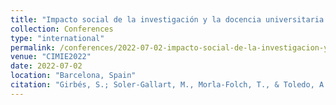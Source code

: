 ```yaml
---
title: "Impacto social de la investigación y la docencia universitaria: contribuciones desde la Red Net4Impact"
collection: Conferences
type: "international"
permalink: /conferences/2022-07-02-impacto-social-de-la-investigacion-y-la-docencia-universitaria-contribuciones-desde-la-red-net4impact
venue: "CIMIE2022"
date: 2022-07-02
location: "Barcelona, Spain"
citation: "Girbés, S.; Soler-Gallart, M., Morla-Folch, T., & Toledo, A. (2022). CIMIE2022. Impacto social de la investigación y la docencia universitaria: contribuciones desde la Red Net4Impact (1-2 juliol, Barcelona)"
---
```

